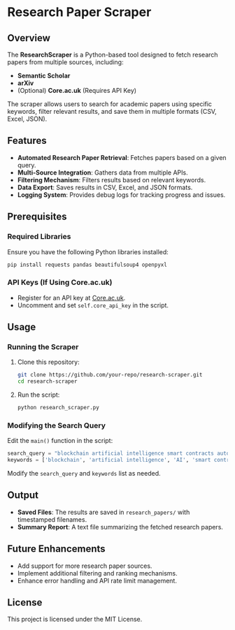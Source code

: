 # Research Paper Scraper

## Overview
The **ResearchScraper** is a Python-based tool designed to fetch research papers from multiple sources, including:

- **Semantic Scholar**
- **arXiv**
- (Optional) **Core.ac.uk** (Requires API Key)

The scraper allows users to search for academic papers using specific keywords, filter relevant results, and save them in multiple formats (CSV, Excel, JSON).

## Features
- **Automated Research Paper Retrieval**: Fetches papers based on a given query.
- **Multi-Source Integration**: Gathers data from multiple APIs.
- **Filtering Mechanism**: Filters results based on relevant keywords.
- **Data Export**: Saves results in CSV, Excel, and JSON formats.
- **Logging System**: Provides debug logs for tracking progress and issues.

## Prerequisites
### Required Libraries
Ensure you have the following Python libraries installed:
```bash
pip install requests pandas beautifulsoup4 openpyxl
```

### API Keys (If Using Core.ac.uk)
- Register for an API key at [Core.ac.uk](https://core.ac.uk/).
- Uncomment and set `self.core_api_key` in the script.

## Usage
### Running the Scraper
1. Clone this repository:
   ```bash
   git clone https://github.com/your-repo/research-scraper.git
   cd research-scraper
   ```
2. Run the script:
   ```bash
   python research_scraper.py
   ```

### Modifying the Search Query
Edit the `main()` function in the script:
```python
search_query = "blockchain artificial intelligence smart contracts autonomous systems"
keywords = ['blockchain', 'artificial intelligence', 'AI', 'smart contracts', 'autonomous systems']
```
Modify the `search_query` and `keywords` list as needed.

## Output
- **Saved Files**: The results are saved in `research_papers/` with timestamped filenames.
- **Summary Report**: A text file summarizing the fetched research papers.

## Future Enhancements
- Add support for more research paper sources.
- Implement additional filtering and ranking mechanisms.
- Enhance error handling and API rate limit management.

## License
This project is licensed under the MIT License.

